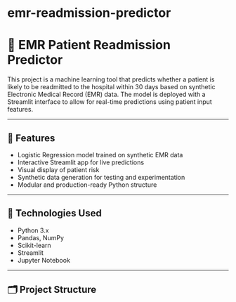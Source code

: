 # emr-readmission-predictor
# 🏥 EMR Patient Readmission Predictor

This project is a machine learning tool that predicts whether a patient is likely to be readmitted to the hospital within 30 days based on synthetic Electronic Medical Record (EMR) data. The model is deployed with a Streamlit interface to allow for real-time predictions using patient input features.

---

## 🚀 Features

- Logistic Regression model trained on synthetic EMR data
- Interactive Streamlit app for live predictions
- Visual display of patient risk
- Synthetic data generation for testing and experimentation
- Modular and production-ready Python structure

---

## 🧠 Technologies Used

- Python 3.x
- Pandas, NumPy
- Scikit-learn
- Streamlit
- Jupyter Notebook

---

## 🗂 Project Structure

